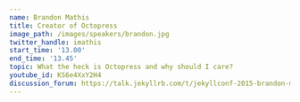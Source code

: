 ```yaml
---
name: Brandon Mathis
title: Creator of Octopress
image_path: /images/speakers/brandon.jpg
twitter_handle: imathis
start_time: '13.00'
end_time: '13.45'
topic: What the heck is Octopress and why should I care?
youtube_id: KS6e4XxY2H4
discussion_forum: https://talk.jekyllrb.com/t/jekyllconf-2015-brandon-mathis-what-the-heck-is-octopress-and-why-should-i-care-post-talk-discussion/401
---
```

